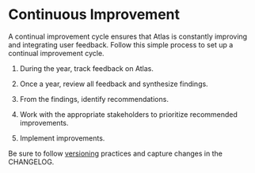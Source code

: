 # Continuous Improvement

A continual improvement cycle ensures that Atlas is constantly improving and integrating user feedback. Follow this simple process to set up a continual improvement cycle.

1. During the year, track feedback on Atlas. 

2. Once a year, review all feedback and synthesize findings. 
3. From the findings, identify recommendations. 
4. Work with the appropriate stakeholders to prioritize recommended improvements.
5. Implement improvements.

Be sure to follow [versioning](../base/versioning.md) practices and capture changes in the CHANGELOG.